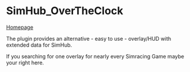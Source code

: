 # SimHub_OverTheClock

[Homepage](https://simhub.overtheclock.com/)


The plugin provides an alternative - easy to use - overlay/HUD with extended data for SimHub.

If you searching for one overlay for nearly every Simracing Game maybe your right here.

